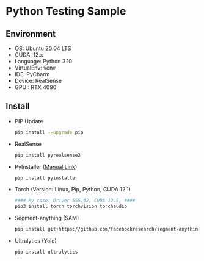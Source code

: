 # Python Testing Sample

## Environment

- OS: Ubuntu 20.04 LTS
- CUDA: 12.x
- Language: Python 3.10
- VirtualEnv: venv
- IDE: PyCharm
- Device: RealSense
- GPU : RTX 4090

## Install

- PIP Update
  ```bash
  pip install --upgrade pip
  ```
  
- RealSense
  ```bash
  pip install pyrealsense2
  ```
  
- PyInstaller ([Manual Link](https://pyinstaller.org/en/stable/))
  ```bash
  pip install pyinstaller
  ```

- Torch (Version: Linux, Pip, Python, CUDA 12.1)
  ```bash
  #### My case: Driver 555.42, CUDA 12.5, ####
  pip3 install torch torchvision torchaudio
  ```

- Segment-anything  (SAM)
  ```bash
  pip install git+https://github.com/facebookresearch/segment-anything.git
  ```

- Ultralytics (Yolo)
  ```bash
  pip install ultralytics
  ```
